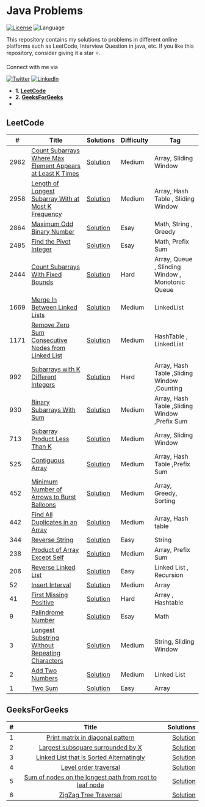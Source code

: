 # Java Problems

[![License](https://img.shields.io/badge/license-Apache_2.0-blue.svg)](https://github.com/ani03sha/OnlineJudges/blob/main/LICENSE)
![Language](https://img.shields.io/badge/language-Java-blue.svg)

This repository contains my solutions to problems in different online platforms such as LeetCode, Interview Question in java, etc.
If you like this repository, consider giving it a star :star:.

Connect with me via

[![Twitter](https://img.shields.io/badge/i_am_abishek-%231DA1F2.svg?&style=for-the-badge&logo=Twitter&logoColor=white)](https://twitter.com/abiskanna)
[![LinkedIn](https://img.shields.io/badge/linkedin-%230077B5.svg?&style=for-the-badge&logo=linkedin&logoColor=white)](https://www.linkedin.com/in/abishekprabhu/)

- **1. [LeetCode](https://github.com/abishekprabhu/JavaPrograms/tree/main/Leetcode/src/main/java/Problem/Leetcode)**
- **2. [GeeksForGeeks](https://auth.geeksforgeeks.org/user/abishekprabhu)**
- 

## LeetCode

| #    | Title                                                                                                                                                                   | Solutions                                                                                                                                                                                 | Difficulty | Tag                                         |
|------|-------------------------------------------------------------------------------------------------------------------------------------------------------------------------|-------------------------------------------------------------------------------------------------------------------------------------------------------------------------------------------|------------|---------------------------------------------|
| 2962 | [Count Subarrays Where Max Element Appears at Least K Times](https://leetcode.com/problems/count-subarrays-where-max-element-appears-at-least-k-times/description/)                                                                                                         | [Solution](https://github.com/abishekprabhu/JavaPrograms/blob/main/Leetcode/src/main/java/Problem/Leetcode/array/CountSubarraysWhereMaxELementAppearsAtLeastKTimes.java)                                        | Medium   | Array, Sliding Window                                     |
| 2958 | [Length of Longest Subarray With at Most K Frequency](https://leetcode.com/problems/length-of-longest-subarray-with-at-most-k-frequency/description/)                                                                                                         | [Solution](https://github.com/abishekprabhu/JavaPrograms/blob/main/Leetcode/src/main/java/Problem/Leetcode/array/LengthOfLongestSubarrayWithAtMostKFrequency.java)                                        | Medium   | Array, Hash Table , Sliding Window                                     |
| 2864 | [Maximum Odd Binary Number](https://leetcode.com/problems/maximum-odd-binary-number/description/)                                                                                                         | [Solution](https://github.com/abishekprabhu/JavaPrograms/blob/main/Leetcode/src/main/java/Problem/Leetcode/String/MaximumOddBinaryNumber.java)                                        | Esay   | Math, String , Greedy                                     |
| 2485 | [Find the Pivot Integer](https://leetcode.com/problems/find-the-pivot-integer/description/)                                                                                                         | [Solution](https://github.com/abishekprabhu/JavaPrograms/blob/main/Leetcode/src/main/java/Problem/Leetcode/Math/FindThePivotInteger.java)                                        | Esay   | Math, Prefix Sum                                     |
| 2444 | [Count Subarrays With Fixed Bounds](https://leetcode.com/problems/count-subarrays-with-fixed-bounds/description/)                                                                                                         | [Solution](https://github.com/abishekprabhu/JavaPrograms/blob/main/Leetcode/src/main/java/Problem/Leetcode/array/CountSubarraysWithFixedBounds.java)                                        | Hard   | Array, Queue , Slinding Window , Monotonic Queue                                    |
| 1669 | [Merge In Between Linked Lists](https://leetcode.com/problems/merge-in-between-linked-lists/description/)                                                                                                         | [Solution](https://github.com/abishekprabhu/JavaPrograms/blob/main/Leetcode/src/main/java/Problem/Leetcode/list/MergeInBetweenLinkedList.java)                                        | Medium     | LinkedList                                     |
| 1171 | [Remove Zero Sum Consecutive Nodes from Linked List](https://leetcode.com/problems/remove-zero-sum-consecutive-nodes-from-linked-list/description/)                                                                                                         | [Solution](https://github.com/abishekprabhu/JavaPrograms/blob/main/Leetcode/src/main/java/Problem/Leetcode/list/RemoveZeroSumConsecutiveNodes.java)                                        | Medium     | HashTable , LinkedList                                     |
| 992  | [Subarrays with K Different Integers](https://leetcode.com/problems/subarrays-with-k-different-integers/description/)                                                                                                         | [Solution](https://github.com/abishekprabhu/JavaPrograms/blob/main/Leetcode/src/main/java/Problem/Leetcode/array/SubarraysWithKDifferentIntegers.java)                                        | Hard   | Array, Hash Table ,Sliding Window ,Counting                                      |
| 930  | [Binary Subarrays With Sum](https://leetcode.com/problems/binary-subarrays-with-sum/description/)                                                                                                         | [Solution](https://github.com/abishekprabhu/JavaPrograms/blob/main/Leetcode/src/main/java/Problem/Leetcode/array/BinarySubarraysWithSum.java)                                        | Medium     | Array, Hash Table ,Sliding Window ,Prefix Sum                                      |
| 713  | [Subarray Product Less Than K](https://leetcode.com/problems/subarray-product-less-than-k/description/)                                                                                                         | [Solution](https://github.com/abishekprabhu/JavaPrograms/blob/main/Leetcode/src/main/java/Problem/Leetcode/array/SubarrayProductLessThanK.java)                                        | Medium     | Array, Sliding Window                                     |
| 525  | [Contiguous Array](https://leetcode.com/problems/contiguous-array/description/)                                                                                                         | [Solution](https://github.com/abishekprabhu/JavaPrograms/blob/main/Leetcode/src/main/java/Problem/Leetcode/Math/ContiguousArray.java)                                        | Medium     | Array, Hash Table ,Prefix Sum                                      |
| 452  | [Minimum Number of Arrows to Burst Balloons](https://leetcode.com/problems/minimum-number-of-arrows-to-burst-balloons/description/)                                                                                                         | [Solution](https://github.com/abishekprabhu/JavaPrograms/blob/main/Leetcode/src/main/java/Problem/Leetcode/array/MinimumNumberOfArrowsToBurstBalloons.java)                                        | Medium     | Array, Greedy, Sorting                                      |
| 442  | [Find All Duplicates in an Array](https://leetcode.com/problems/find-all-duplicates-in-an-array/description/)                                                                                                         | [Solution](https://github.com/abishekprabhu/JavaPrograms/blob/main/Leetcode/src/main/java/Problem/Leetcode/array/FindAllDuplicatesInAnArray.java)                                        | Medium     | Array, Hash table                                     |
| 344  | [Reverse String](https://leetcode.com/problems/reverse-string/)                                                                                                         | [Solution](https://github.com/abishekprabhu/JavaPrograms/blob/main/Leetcode/src/main/java/Problem/Leetcode/String/ReverseString.java)                                        | Easy       | String                                      |
| 238  | [Product of Array Except Self](https://leetcode.com/problems/product-of-array-except-self/description/)                                                                                                         | [Solution](https://github.com/abishekprabhu/JavaPrograms/blob/main/Leetcode/src/main/java/Problem/Leetcode/array/ProductOfArrayExpectSelf.java)                                        | Medium     | Array, Prefix Sum                                      |
| 206  | [Reverse Linked List](https://leetcode.com/problems/reverse-linked-list/description/)                                                                                                         | [Solution](https://github.com/abishekprabhu/JavaPrograms/blob/main/Leetcode/src/main/java/Problem/Leetcode/list/ReverseLinkedList.java)                                        | Easy       | Linked List , Recursion                                      |
| 52   | [Insert Interval](https://leetcode.com/problems/insert-interval/description/)                                                                                                         | [Solution](https://github.com/abishekprabhu/JavaPrograms/blob/main/Leetcode/src/main/java/Problem/Leetcode/array/InsertInterval.java)                                        | Medium     | Array                                   |
| 41   | [First Missing Positive](https://leetcode.com/problems/first-missing-positive/description/)                                                                                                         | [Solution](https://github.com/abishekprabhu/JavaPrograms/blob/main/Leetcode/src/main/java/Problem/Leetcode/array/FirstMissingPositive.java)                                        | Hard   | Array  , Hashtable                                 |
| 9    | [Palindrome Number](https://leetcode.com/problems/palindrome-number/description/)                                         | [Solution]()           | Esay     | Math                      |
| 3    | [Longest Substring Without Repeating Characters](https://leetcode.com/problems/longest-substring-without-repeating-characters/)                                         | [Solution](https://github.com/ani03sha/OnlineJudges/blob/main/LeetCode/src/main/java/org/redquark/onlinejudges/leetcode/string/LongestSubstringWithoutRepeatingCharacters.java)           | Medium     | String, Sliding Window                      |
| 2    | [Add Two Numbers](https://leetcode.com/problems/add-two-numbers/)                                                                                                       | [Solution](https://github.com/abishekprabhu/JavaPrograms/blob/main/Leetcode/src/main/java/Problem/Leetcode/list/AddTwoNumbers.java)                                          | Medium     | Linked List                                 |
| 1    | [Two Sum](https://leetcode.com/problems/two-sum/)                                                                                                                       | [Solution](https://github.com/abishekprabhu/JavaPrograms/blob/main/Leetcode/src/main/java/Problem/Leetcode/array/TwoSum.java)                                                | Easy       | Array                                       |


## GeeksForGeeks

|  #   |  Title  | Solutions |
|:-----|:--------:|------:|
|  1    | [Print matrix in diagonal pattern](https://www.geeksforgeeks.org/problems/print-matrix-in-diagonal-pattern/1) | [Solution](https://github.com/abishekprabhu/JavaPrograms/blob/main/GeeksForGeeks/src/DailyChallenges/PrintMatrixInDaigonalPattern.java)  |
|  2    | [Largest subsquare surrounded by X](https://www.geeksforgeeks.org/problems/largest-subsquare-surrounded-by-x0558/1) | [Solution](https://github.com/abishekprabhu/JavaPrograms/blob/main/GeeksForGeeks/src/DailyChallenges/LargestSubsquareSurroundedByX_14_03_24.java)  |
|  3    | [Linked List that is Sorted Alternatingly](https://www.geeksforgeeks.org/problems/linked-list-that-is-sorted-alternatingly/1) | [Solution](https://github.com/abishekprabhu/JavaPrograms/blob/main/GeeksForGeeks/src/DailyChallenges/LinkedListThatIsSortedAlternatingly_15_03_24.java)  |
|  4    | [Level order traversal](https://www.geeksforgeeks.org/problems/level-order-traversal/1) | [Solution](https://github.com/abishekprabhu/JavaPrograms/blob/main/GeeksForGeeks/src/DailyChallenges/LevelOrderTraversal_18_03_24.java)  |
|  5    | [Sum of nodes on the longest path from root to leaf node](https://www.geeksforgeeks.org/problems/sum-of-the-longest-bloodline-of-a-tree/1) | [Solution](https://github.com/abishekprabhu/JavaPrograms/blob/main/GeeksForGeeks/src/DailyChallenges/SumOfNodesOnTheLongestPathFromRootToLeafNode.java)  |
|  6    | [ZigZag Tree Traversal](https://www.geeksforgeeks.org/problems/zigzag-tree-traversal/1) | [Solution](https://github.com/abishekprabhu/JavaPrograms/blob/main/GeeksForGeeks/src/DailyChallenges/ZigZagTreeTraversal.java)  |


